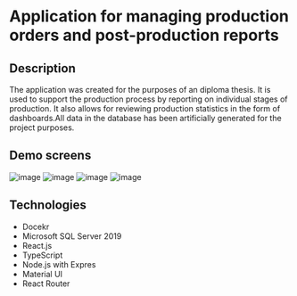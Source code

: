 # Application for managing production orders and post-production reports

## Description
The application was created for the purposes of an diploma thesis. It is used to support the production process by reporting on individual stages of production. It also allows for reviewing production statistics in the form of dashboards.All data in the database has been artificially generated for the project purposes.

## Demo screens
![image](https://user-images.githubusercontent.com/103599051/227054868-173c35ac-4df0-40df-8fcf-808a73e24396.png)
![image](https://user-images.githubusercontent.com/103599051/227054923-9078727f-c4ed-4cae-a453-8764cf767745.png)
![image](https://user-images.githubusercontent.com/103599051/227055010-f83662e9-0c60-479d-b8d0-499ca46fb3ea.png)
![image](https://user-images.githubusercontent.com/103599051/227055092-f168cd47-5c83-443a-a4b6-41d7a4efc52b.png)

## Technologies
- Docekr
- Microsoft SQL Server 2019
- React.js
- TypeScript
- Node.js with Expres
- Material UI
- React Router
